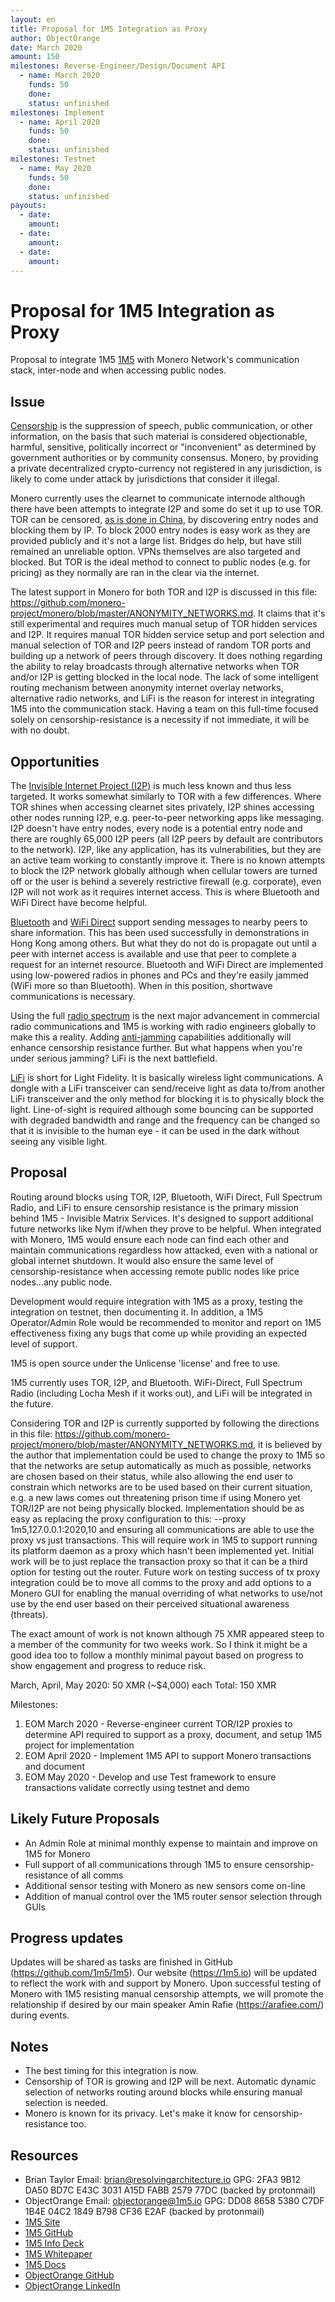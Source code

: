 ```yaml
---
layout: en
title: Proposal for 1M5 Integration as Proxy
author: ObjectOrange
date: March 2020
amount: 150
milestones: Reverse-Engineer/Design/Document API
  - name: March 2020
    funds: 50
    done:
    status: unfinished
milestones: Implement
  - name: April 2020
    funds: 50
    done:
    status: unfinished
milestones: Testnet
  - name: May 2020
    funds: 50
    done:
    status: unfinished
payouts:
  - date:
    amount:
  - date:
    amount:
  - date:
    amount:
---
```

# Proposal for 1M5 Integration as Proxy
Proposal to integrate 1M5 [1M5](https://1m5.io) with Monero Network's communication stack, inter-node and when accessing public nodes.

## Issue
[Censorship](https://en.wikipedia.org/wiki/Censorship) is the suppression of speech, public communication, or other information, on the basis that such material is considered objectionable, harmful, sensitive, politically incorrect or "inconvenient" as determined by government authorities or by community consensus. Monero, by providing a private decentralized crypto-currency not registered in any jurisdiction, is likely to come under attack by jurisdictions that consider it illegal.

Monero currently uses the clearnet to communicate internode although there have been attempts to integrate I2P and some do set it up to use TOR. TOR can be censored, [as is done in China](https://en.wikipedia.org/wiki/Internet_censorship_in_China#Using_Tor_and_DPI-resistant_tools), by discovering entry nodes and blocking them by IP. To block 2000 entry nodes is easy work as they are provided publicly and it's not a large list. Bridges do help, but have still remained an unreliable option. VPNs themselves are also targeted and blocked. But TOR is the ideal method to connect to public nodes (e.g. for pricing) as they normally are ran in the clear via the internet.

The latest support in Monero for both TOR and I2P is discussed in this file: https://github.com/monero-project/monero/blob/master/ANONYMITY_NETWORKS.md. It claims that it's still experimental and requires much manual setup of TOR hidden services and I2P. It requires manual TOR hidden service setup and port selection and manual selection of TOR and I2P peers instead of random TOR ports and building up a network of peers through discovery. It does nothing regarding the ability to relay broadcasts through alternative networks when TOR and/or I2P is getting blocked in the local node. The lack of some intelligent routing mechanism between anonymity internet overlay networks, alternative radio networks, and LiFi is the reason for interest in integrating 1M5 into the communication stack. Having a team on this full-time focused solely on censorship-resistance is a necessity if not immediate, it will be with no doubt.

## Opportunities
The [Invisible Internet Project (I2P)](https://geti2p.net/en/) is much less known and thus less targeted. It works somewhat similarly to TOR with a few differences. Where TOR shines when accessing clearnet sites privately, I2P shines accessing other nodes running I2P, e.g. peer-to-peer networking apps like messaging. I2P doesn't have entry nodes, every node is a potential entry node and there are roughly 65,000 I2P peers (all I2P peers by default are contributors to the network). I2P, like any application, has its vulnerabilities, but they are an active team working to constantly improve it. There is no known attempts to block the I2P network globally although when cellular towers are turned off or the user is behind a severely restrictive firewall (e.g. corporate), even I2P will not work as it requires internet access. This is where Bluetooth and WiFi Direct have become helpful.

[Bluetooth](https://en.m.wikipedia.org/wiki/Bluetooth) and [WiFi Direct](https://en.wikipedia.org/wiki/Wi-Fi_Direct) support sending messages to nearby peers to share information. This has been used successfully in demonstrations in Hong Kong among others. But what they do not do is propagate out until a peer with internet access is available and use that peer to complete a request for an internet resource. Bluetooth and WiFi Direct are implemented using low-powered radios in phones and PCs and they're easily jammed (WiFi more so than Bluetooth). When in this position, shortwave communications is necessary.

Using the full [radio spectrum](https://en.wikipedia.org/wiki/Radio_spectrum) is the next major advancement in commercial radio communications and 1M5 is working with radio engineers globally to make this a reality. Adding [anti-jamming](https://en.wikipedia.org/wiki/Electronic_counter-countermeasure) capabilities additionally will enhance censorship resistance further. But what happens when you're under serious jamming? LiFi is the next battlefield.

[LiFi](https://en.wikipedia.org/wiki/Li-Fi) is short for Light Fidelity. It is basically wireless light communications. A dongle with a LiFi transceiver can send/receive light as data to/from another LiFi transceiver and the only method for blocking it is to physically block the light. Line-of-sight is required although some bouncing can be supported with degraded bandwidth and range and the frequency can be changed so that it is invisible to the human eye - it can be used in the dark without seeing any visible light.

## Proposal
Routing around blocks using TOR, I2P, Bluetooth, WiFi Direct, Full Spectrum Radio, and LiFi to ensure censorship resistance is the primary mission behind 1M5 - Invisible Matrix Services. It's designed to support additional future networks like Nym if/when they prove to be helpful. When integrated with Monero, 1M5 would ensure each node can find each other and maintain communications regardless how attacked, even with a national or global internet shutdown. It would also ensure the same level of censorship-resistance when accessing remote public nodes like price nodes...any public node.

Development would require integration with 1M5 as a proxy, testing the integration on testnet, then documenting it. In addition, a 1M5 Operator/Admin Role would be recommended to monitor and report on 1M5 effectiveness fixing any bugs that come up while providing an expected level of support.

1M5 is open source under the Unlicense 'license' and free to use.

1M5 currently uses TOR, I2P, and Bluetooth. WiFi-Direct, Full Spectrum Radio (including Locha Mesh if it works out), and LiFi will be integrated in the future.

Considering TOR and I2P is currently supported by following the directions in this file: https://github.com/monero-project/monero/blob/master/ANONYMITY_NETWORKS.md, it is believed by the author that implementation could be used to change the proxy to 1M5 so that the networks are setup automatically as much as possible, networks are chosen based on their status, while also allowing the end user to constrain which networks are to be used based on their current situation, e.g. a new laws comes out threatening prison time if using Monero yet TOR/I2P are not being physically blocked. Implementation should be as easy as replacing the proxy configuration to this: --proxy 1m5,127.0.0.1:2020,10 and ensuring all communications are able to use the proxy vs just transactions. This will require work in 1M5 to support running its platform daemon as a proxy which hasn't been implemented yet. Initial work will be to just replace the transaction proxy so that it can be a third option for testing out the router. Future work on testing success of tx proxy integration could be to move all comms to the proxy and add options to a Monero GUI for enabling the manual overriding of what networks to use/not use by the end user based on their perceived situational awareness (threats).

The exact amount of work is not known although 75 XMR appeared steep to a member of the community for two weeks work. So I think it might be a good idea too to follow a monthly minimal payout based on progress to show engagement and progress to reduce risk.

March, April, May 2020: 50 XMR (~$4,000) each
Total: 150 XMR

Milestones:

1. EOM March 2020 - Reverse-engineer current TOR/I2P proxies to determine API required to support as a proxy, document, and setup 1M5 project for implementation
2. EOM April 2020 - Implement 1M5 API to support Monero transactions and document
3. EOM May 2020 - Develop and use Test framework to ensure transactions validate correctly using testnet and demo

## Likely Future Proposals

* An Admin Role at minimal monthly expense to maintain and improve on 1M5 for Monero
* Full support of all communications through 1M5 to ensure censorship-resistance of all comms
* Additional sensor testing with Monero as new sensors come on-line
* Addition of manual control over the 1M5 router sensor selection through GUIs

## Progress updates

Updates will be shared as tasks are finished in GitHub (https://github.com/1m5/1m5). Our website (https://1m5.io) will be updated to reflect the work with and support by Monero. Upon successful testing of Monero with 1M5 resisting manual censorship attempts, we will promote the relationship if desired by our main speaker Amin Rafie (https://arafiee.com/) during events.

## Notes
* The best timing for this integration is now. 
* Censorship of TOR is growing and I2P will be next. Automatic dynamic selection of networks routing around blocks while ensuring manual selection is needed.
* Monero is known for its privacy. Let's make it know for censorship-resistance too.

## Resources
* Brian Taylor Email: [brian@resolvingarchitecture.io](mailto:brian@resolvingarchitecture.io) GPG: 2FA3 9B12 DA50 BD7C E43C 3031 A15D FABB 2579 77DC (backed by protonmail)
* ObjectOrange Email: [objectorange@1m5.io](mailto:objectorange@1m5.io) GPG: DD08 8658 5380 C7DF 1B4E 04C2 1849 B798 CF36 E2AF (backed by protonmail)
* [1M5 Site](https://1m5.io/)
* [1M5 GitHub](https://github.com/1m5)
* [1M5 Info Deck](https://1m5.io/assets/pdf/1m5-info-deck.pdf)
* [1M5 Whitepaper](https://1m5.io/assets/pdf/1m5-wp.pdf)
* [1M5 Docs](https://github.com/1m5/1m5-docs)
* [ObjectOrange GitHub](https://github.com/objectorange)
* [ObjectOrange LinkedIn](https://www.linkedin.com/in/decentralizationarchitect/)
